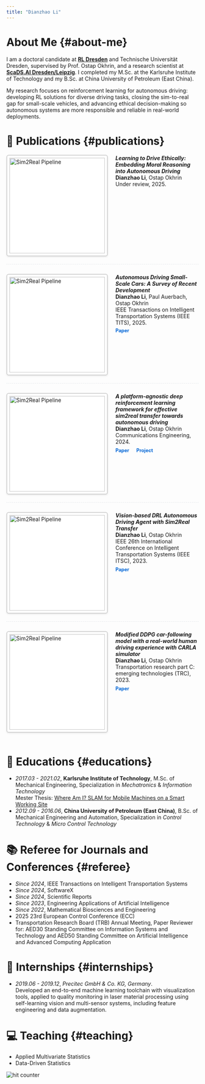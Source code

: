 ```yaml
---
title: "Dianzhao Li"
---
```


<style>

  
/* Publication entry with image on left by default */
.pub-entry {
  display: flex;
  flex-direction: row;
  gap: 20px;
  margin-bottom: 25px;
  align-items: flex-start;
  border-bottom: 1px dashed #e1e4e8;
  padding-bottom: 20px;
}

.pub-entry:last-of-type {
  border-bottom: none;
}

/* For right-aligned images (use class="pub-entry right") */
.pub-entry.right {
  flex-direction: row-reverse;
}

.pub-entry img {
  max-width: 250px !important;
  width: 250px !important;
  height: auto !important;
  border: 2px solid #d0d0d0 !important;
  border-radius: 6px !important;
  padding: 6px !important;
  background: #fff !important; 
  box-shadow: 0 2px 4px rgba(0,0,0,.08) !important;
  flex-shrink: 0;
}

.pub-text {
  flex-grow: 1;
}

.pub-links {
  margin-top: 5px;
}

.pub-links a {
  display: inline-block;
  margin-right: 15px;
  color: #0366d6;
  transition: color 0.2s;
  font-size: 0.9em;
  text-decoration: none;
  font-weight: 500; /* Make bolder */
}

.pub-links a:hover {
  color: #0056b3;
  text-decoration: underline;
}

.pub-links i {
  font-size: 1.1em;
}

@media (max-width: 650px) {
  .pub-entry, .pub-entry.right {
    flex-direction: column;
  }
}
</style>

# About Me {#about-me}

I am a doctoral candidate at <a href="https://rl-dresden.de/"><strong>RL Dresden</strong></a> and Technische Universität Dresden, supervised by Prof. Ostap Okhrin, and a research scientist at <a href="https://scads.ai/"><strong>ScaDS.AI Dresden/Leipzig</strong></a>. I completed my M.Sc. at the Karlsruhe Institute of Technology and my B.Sc. at China University of Petroleum (East China). 

My research focuses on reinforcement learning for autonomous driving: developing RL solutions for diverse driving tasks, closing the sim-to-real gap for small-scale vehicles, and advancing ethical decision-making so autonomous systems are more responsible and reliable in real-world deployments.



# 📝 Publications {#publications}

<div class="pub-entry">
  <img src="/images/ethic.png" alt="Sim2Real Pipeline">
  <div class="pub-text">
    <span class="pub-title">
      <strong><em>Learning to Drive Ethically: Embedding Moral Reasoning into Autonomous Driving</em></strong>
    </span><br>
    <span><strong>Dianzhao Li</strong>, Ostap Okhrin</span><br>
    <span class="pub-venue">Under review, 2025.</span>
  </div>
</div>

<div class="pub-entry">
  <img src="/images/survey.png" alt="Sim2Real Pipeline">
  <div class="pub-text">
    <span class="pub-title">
      <strong><em>Autonomous Driving Small-Scale Cars: A Survey of Recent Development</em></strong>
    </span><br>
    <span><strong>Dianzhao Li</strong>, Paul Auerbach, Ostap Okhrin</span><br>
    <span class="pub-venue">IEEE Transactions on Intelligent Transportation Systems (IEEE TITS), 2025.</span>
    <div class="pub-links">
    <a href="https://ieeexplore.ieee.org/abstract/document/11034663" target="_blank" title="Paper"><strong>Paper</strong></a>
     </div>
  </div>
</div>


<div class="pub-entry">
  <img src="/images/ot.png" alt="Sim2Real Pipeline">
  <div class="pub-text">
    <span class="pub-title">
      <strong><em>A platform-agnostic deep reinforcement learning framework for effective sim2real transfer towards autonomous driving</em></strong>
    </span><br>
    <span><strong>Dianzhao Li</strong>, Ostap Okhrin</span><br>
    <span class="pub-venue">Communications Engineering, 2024.</span>
    <div class="pub-links">
      <a href="https://www.nature.com/articles/s44172-024-00292-3" target="_blank" title="Paper"><strong>Paper</strong></a>
      <a href="https://dailyl.github.io/sim2realVehicle.github.io/" target="_blank" title="Project Page"><strong>Project</strong></a>
      <a href="https://github.com/DailyL/Sim2Real_autonomous_vehicle" target="_blank" title="Code"><i class="fab fa-github"></i></a>
    </div>
  </div>
</div>


<div class="pub-entry">
  <img src="/images/cf_duckie.png" alt="Sim2Real Pipeline">
  <div class="pub-text">
    <span class="pub-title">
      <strong><em>Vision-based DRL Autonomous Driving Agent with Sim2Real Transfer</em></strong>
    </span><br>
    <span><strong>Dianzhao Li</strong>, Ostap Okhrin</span><br>
    <span class="pub-venue">IEEE 26th International Conference on Intelligent Transportation Systems (IEEE ITSC), 2023.</span>
    <div class="pub-links">
      <a href="https://ieeexplore.ieee.org/abstract/document/10422677" target="_blank" title="Paper"><strong>Paper</strong></a>
      <a href="https://github.com/DailyL/Sim2Real_autonomous_vehicle" target="_blank" title="Code"><i class="fab fa-github"></i></a>
    </div>
  </div>
</div>


<div class="pub-entry">
  <img src="/images/cf.png" alt="Sim2Real Pipeline">
  <div class="pub-text">
    <span class="pub-title">
      <strong><em>Modified DDPG car-following model with a real-world human driving experience with CARLA simulator</em></strong></a>
    </span><br>
    <span><strong>Dianzhao Li</strong>, Ostap Okhrin</span><br>
    <span class="pub-venue">Transportation research part C: emerging technologies (TRC), 2023.</span>
    <div class="pub-links">
      <a href="https://www.sciencedirect.com/science/article/pii/S0968090X22004004" target="_blank" title="Paper"><strong>Paper</strong></a>
      <a href="https://github.com/DailyL/Modified-DDPG-car-following-model" target="_blank" title="Code"><i class="fab fa-github"></i></a>
    </div>
  </div>
</div>




<!-- - ***[Learning to Drive Ethically: Embedding Moral Reasoning into Autonomous Driving](https://ieeexplore.ieee.org/abstract/document/11034663)*** <br>
  **Dianzhao Li**, Ostap Okhrin, under review, 2025. <br>

- ***[Autonomous Driving Small-Scale Cars: A Survey of Recent Development](https://ieeexplore.ieee.org/abstract/document/11034663)*** <br>
  **Dianzhao Li**, Paul Auerbach, Ostap Okhrin in *IEEE Transactions on Intelligent Transportation Systems* (**IEEE TITS**), 2025. <br>



- ***[A platform-agnostic deep reinforcement learning framework for effective sim2real transfer towards autonomous driving](https://www.nature.com/articles/s44172-024-00292-3)*** <br>
  **Dianzhao Li**, Ostap Okhrin in *Communications Engineering*, 2024. <br>

- ***[Vision-based DRL Autonomous Driving Agent with Sim2Real Transfer](https://ieeexplore.ieee.org/abstract/document/10422677)*** <br>
  **Dianzhao Li**, Ostap Okhrin in *IEEE 26th International Conference on Intelligent Transportation Systems* (**IEEE ITSC**), 2023. <br>

- ***[Modified DDPG car-following model with a real-world human driving experience with CARLA simulator](https://www.sciencedirect.com/science/article/pii/S0968090X22004004)*** <br>
  **Dianzhao Li**, Ostap Okhrin in *Transportation research part C: emerging technologies* (**TRC**), 2023. <br> -->

<!-- # 🎖 Honors and Awards {#honors-and-awards}
- *2021.10* Lorem ipsum dolor sit amet, consectetur adipiscing elit. Vivamus ornare aliquet ipsum, ac tempus justo dapibus sit amet. 
- *2021.09* Lorem ipsum dolor sit amet, consectetur adipiscing elit. Vivamus ornare aliquet ipsum, ac tempus justo dapibus sit amet. 
 -->
# 📖 Educations {#educations}
- *2017.03 - 2021.02*, **Karlsruhe Institute of Technology**, M.Sc. of Mechanical Engineering, Specialization in *Mechatronics* & *Information Technology* \
Mester Thesis: [Where Am I? SLAM for Mobile Machines on a Smart Working Site](https://www.mdpi.com/2624-8921/4/2/31)  
- *2012.09 - 2016.06*, **China University of Petroleum (East China)**, B.Sc. of Mechanical Engineering and Automation, Specialization in *Control Technology* & *Micro Control Technology*

# 📚 Referee for Journals and Conferences {#referee}
- *Since 2024*, IEEE Transactions on Intelligent Transportation Systems
- *Since 2024*, SoftwareX
- *Since 2024*, Scientific Reports
- *Since 2023*, Engineering Applications of Artificial Intelligence
- *Since 2022*, Mathematical Biosciences and Engineering
-  2025 23rd European Control Conference (ECC) 
- Transportation Research Board (TRB) Annual Meeting, Paper Reviewer for: AED30 Standing Committee on Information Systems and Technology and AED50 Standing Committee on Artificial Intelligence and Advanced Computing Application 

# 💼 Internships {#internships}
- *2019.06 - 2019.12*, *Precitec GmbH & Co. KG, Germany*.\
Developed an end-to-end machine learning toolchain with visualization tools, applied to quality monitoring in laser material processing using self-learning vision and multi-sensor systems, including feature engineering and data augmentation.

# 💻 Teaching {#teaching}
- Applied Multivariate Statistics
- Data-Driven Statistics

<img src="https://counter5.optistats.ovh/private/freecounterstat.php?c=jz6qgzpza7cjpkfhd9uwumf9k5eu42tu" border="0" title="hit counter" alt="hit counter">